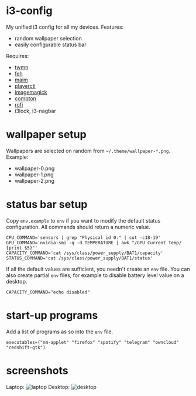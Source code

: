# i3-config
My unified i3 config for all my devices. Features:
* random wallpaper selection
* easily configurable status bar

Requires:
* [twmn](https://github.com/sboli/Twmn)
* [feh](https://github.com/derf/feh)
* [maim](https://github.com/naelstrof/maim)
* [playerctl](https://github.com/acrisci/playerctl)
* [imagemagick](https://github.com/ImageMagick/ImageMagick)
* [compton](https://github.com/chjj/compton)
* [rofi](https://davedavenport.github.io/rofi/)
* i3lock, i3-nagbar

# wallpaper setup
Wallpapers are selected on random from `~/.theme/wallpaper-*.png`. Example:
* wallpaper-0.png
* wallpaper-1.png
* wallpaper-2.png

# status bar setup
Copy `env.example` to `env` if you want to modify the default status configuration. All commands should return a numeric value.
```
CPU_COMMAND='sensors | grep "Physical id 0:" | cut -c18-19'
GPU_COMMAND='nvidia-smi -q -d TEMPERATURE | awk "/GPU Current Temp/ {print $5}"'
CAPACITY_COMMAND='cat /sys/class/power_supply/BAT1/capacity'
STATUS_COMMAND='cat /sys/class/power_supply/BAT1/status'
```
If all the default values are sufficient, you needn't create an `env` file. You can also create partial `env` files, for example to disable battery level value on a desktop.
```
CAPACITY_COMMAND="echo disabled"
```

# start-up programs
Add a list of programs as so into the `env` file.
```
executables=("nm-applet" "firefox" "spotify" "telegram" "owncloud" "redshift-gtk")
```

# screenshots
Laptop:
![laptop](screenshots/laptop.png)
Desktop:
![desktop](screenshots/desktop.png)
